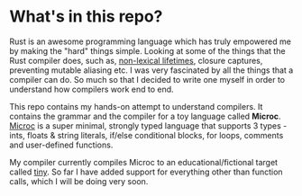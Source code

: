 # What's in this repo?
Rust is an awesome programming language which has truly empowered me by making the "hard" things simple. Looking at some of the things that the Rust compiler does, such as, [non-lexical lifetimes](https://stackoverflow.com/questions/50251487/what-are-non-lexical-lifetimes), closure captures, preventing mutable aliasing etc. I was very fascinated by all the things that a compiler can do. So much so that I decided to write one myself in order to understand how compilers work end to end.

This repo contains my hands-on attempt to understand compilers. It contains the grammar and the compiler for a toy language called **Microc**. [Microc](https://github.com/jain98/Microc/blob/master/token_definitions.txt) is a super minimal, strongly typed language that supports 3 types - ints, floats & string literals, if/else conditional blocks, for loops, comments and user-defined functions.

My compiler currently compiles Microc to an educational/fictional target called [tiny](https://engineering.purdue.edu/~milind/ece468/2017fall/assignments/step4/tinyDoc.txt). So far I have added support for everything other than function calls, which I will be doing very soon.


